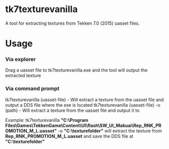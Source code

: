 # tk7texturevanilla
 A tool for extracting textures from Tekken 7.0 (2015) uasset files.

# Usage
### Via explorer
Drag a uasset file to tk7texturevanilla.exe and the tool will output the extracted texture

### Via command prompt
tk7texturevanilla (uasset-file) - Will extract a texture from the uasset file and output a DDS file where the exe is located
tk7texturevanilla (uasset-file) -o (path) - Will extract a texture from the uasset file and output it to <path>
 
Example:
tk7texturevanilla **"C:\Program Files\Games\TekkenGame\Content\UI\flash\SW_UI_Makuai\Rep_RNK_PROMOTION_M_L.uasset"** -o **"C:\texturefolder"**
will extract the texture from **Rep_RNK_PROMOTION_M_L.uasset** and save the DDS file at **"C:\texturefolder"**
